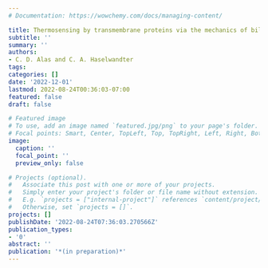 ```yaml
---
# Documentation: https://wowchemy.com/docs/managing-content/

title: Thermosensing by transmembrane proteins via the mechanics of bilayer-protein interactions
subtitle: ''
summary: ''
authors:
- C. D. Alas and C. A. Haselwandter
tags:
categories: []
date: '2022-12-01'
lastmod: 2022-08-24T00:36:03-07:00
featured: false
draft: false

# Featured image
# To use, add an image named `featured.jpg/png` to your page's folder.
# Focal points: Smart, Center, TopLeft, Top, TopRight, Left, Right, BottomLeft, Bottom, BottomRight.
image:
  caption: ''
  focal_point: ''
  preview_only: false

# Projects (optional).
#   Associate this post with one or more of your projects.
#   Simply enter your project's folder or file name without extension.
#   E.g. `projects = ["internal-project"]` references `content/project/deep-learning/index.md`.
#   Otherwise, set `projects = []`.
projects: []
publishDate: '2022-08-24T07:36:03.270566Z'
publication_types:
- '0'
abstract: ''
publication: '*(in preparation)*'
---
```

